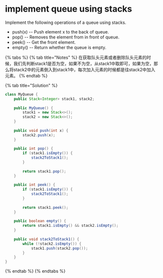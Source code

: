 # implement queue using stacks

Implement the following operations of a queue using stacks.

* push\(x\) -- Push element x to the back of queue.
* pop\(\) -- Removes the element from in front of queue.
* peek\(\) -- Get the front element.
* empty\(\) -- Return whether the queue is empty.

{% tabs %}
{% tab title="Notes" %}
在获取队头元素或者删除队头元素的时候，我们先判断stack1是否为空，如果不为空，从stack1中取即可，如果为空，那么将stack2中的元素倒入到stack1中，每次加入元素的时候都是往stack2中加入元素。
{% endtab %}

{% tab title="Solution" %}
```java
class MyQueue {
    public Stack<Integer> stack1, stack2;
    
    public MyQueue() {
        stack1 = new Stack<>();
        stack2 = new Stack<>();
    }
    
    public void push(int x) {
        stack2.push(x);
    }
    
    public int pop() {
        if (stack1.isEmpty()) {
            stack2ToStack1();
        }
        
        return stack1.pop();
    }
    
    public int peek() {
        if (stack1.isEmpty()) {
            stack2ToStack1();
        }
        
        return stack1.peek();
    }
    
    public boolean empty() {
        return stack1.isEmpty() && stack2.isEmpty();
    }
    
    public void stack2ToStack1() {
        while (!stack2.isEmpty()) {
            stack1.push(stack2.pop());
        }
    }
}
```
{% endtab %}
{% endtabs %}

